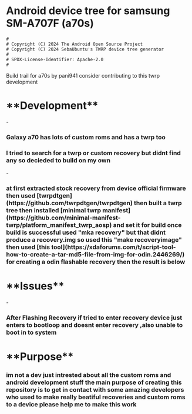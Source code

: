 # Android device tree for samsung SM-A707F (a70s)

```
#
# Copyright (C) 2024 The Android Open Source Project
# Copyright (C) 2024 SebaUbuntu's TWRP device tree generator
#
# SPDX-License-Identifier: Apache-2.0
#
```
Build trail for a70s by pani941
consider contributing to this twrp development

<h1>**Development**</h1>
- <h3>Galaxy a70 has lots of custom roms and has a twrp too</h3>
<h3>I tried to search for a twrp or custom recovery but didnt find any so decieded to build on my own</h3>
- <h3>at first extracted stock recovery from device official firmware then used [twrpdtgen](https://github.com/twrpdtgen/twrpdtgen) then built a twrp tree then installed [minimal twrp manifest](https://github.com/minimal-manifest-twrp/platform_manifest_twrp_aosp) and set it for build once build is successful used "mka recovery" but that didnt produce a recovery.img so used this "make recoveryimage" then used [this tool](https://xdaforums.com/t/script-tool-how-to-create-a-tar-md5-file-from-img-for-odin.2446269/) for creating a odin flashable recovery then the result is below </h3>

<h1>**Issues**</h1>
- <h3>After Flashing Recovery if tried to enter recovery device just enters to bootloop and doesnt enter recovery ,also unable to boot in to system</h3>

<h1>**Purpose**</h1>
<h3>im not a dev just intrested about all the custom roms and android development stuff the main purpose of creating this repository is to get in contact with some amazing developers who used to make really beatiful recoveries and custom roms to a device please help me to make this work </h3>
